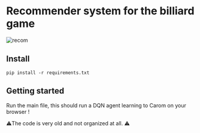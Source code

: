 # Recommender system for the billiard game
![recom](https://user-images.githubusercontent.com/31999833/134536255-29974dcd-0164-4ebf-80f8-6ccfa9a74ae7.PNG)

## Install
`pip install -r requirements.txt`

## Getting started
Run the main file, this should run a DQN agent learning to Carom on your browser ! 

⚠️The code is very old and not organized at all. ⚠️

